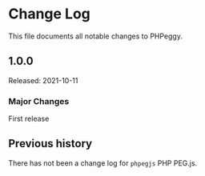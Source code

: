 Change Log
==========

This file documents all notable changes to PHPeggy.

1.0.0
-----

Released: 2021-10-11

### Major Changes

First release

## Previous history

There has not been a change log for `phpegjs` PHP PEG.js.
